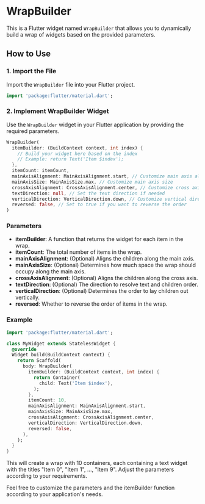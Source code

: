 # WrapBuilder

This is a Flutter widget named `WrapBuilder` that allows you to dynamically build a wrap of widgets based on the provided parameters.

## How to Use

### 1. Import the File

Import the `WrapBuilder` file into your Flutter project.

```dart
import 'package:flutter/material.dart';
```
### 2. Implement WrapBuilder Widget
Use the `WrapBuilder` widget in your Flutter application by providing the required parameters.
```dart
WrapBuilder(
  itemBuilder: (BuildContext context, int index) {
    // Build your widget here based on the index
    // Example: return Text('Item $index');
  },
  itemCount: itemCount,
  mainAxisAlignment: MainAxisAlignment.start, // Customize main axis alignment
  mainAxisSize: MainAxisSize.max, // Customize main axis size
  crossAxisAlignment: CrossAxisAlignment.center, // Customize cross axis alignment
  textDirection: null, // Set the text direction if needed
  verticalDirection: VerticalDirection.down, // Customize vertical direction
  reversed: false, // Set to true if you want to reverse the order
)
```
### Parameters
- **itemBuilder**: A function that returns the widget for each item in the wrap.
- **itemCount**: The total number of items in the wrap.
- **mainAxisAlignment**: (Optional) Aligns the children along the main axis.
- **mainAxisSize**: (Optional) Determines how much space the wrap should occupy along the main axis.
- **crossAxisAlignment**: (Optional) Aligns the children along the cross axis.
- **textDirection**: (Optional) The direction to resolve text and children order.
- **verticalDirection**: (Optional) Determines the order to lay children out vertically.
- **reversed**: Whether to reverse the order of items in the wrap.
### Example
```dart
import 'package:flutter/material.dart';

class MyWidget extends StatelessWidget {
  @override
  Widget build(BuildContext context) {
    return Scaffold(
      body: WrapBuilder(
        itemBuilder: (BuildContext context, int index) {
          return Container(
            child: Text('Item $index'),
          );
        },
        itemCount: 10,
        mainAxisAlignment: MainAxisAlignment.start,
        mainAxisSize: MainAxisSize.max,
        crossAxisAlignment: CrossAxisAlignment.center,
        verticalDirection: VerticalDirection.down,
        reversed: false,
      ),
    );
  }
}
```
This will create a wrap with 10 containers, each containing a text widget with the titles "Item 0", "Item 1", ..., "Item 9". Adjust the parameters according to your requirements.

Feel free to customize the parameters and the itemBuilder function according to your application's needs.
